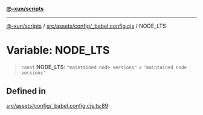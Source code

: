 [**@-xun/scripts**](../../../../../README.md)

***

[@-xun/scripts](../../../../../README.md) / [src/assets/config/\_babel.config.cjs](../README.md) / NODE\_LTS

# Variable: NODE\_LTS

> `const` **NODE\_LTS**: `"maintained node versions"` = `'maintained node versions'`

## Defined in

[src/assets/config/\_babel.config.cjs.ts:89](https://github.com/Xunnamius/xscripts/blob/12020afea79f1ec674174f8cb4103ac0b46875c5/src/assets/config/_babel.config.cjs.ts#L89)
